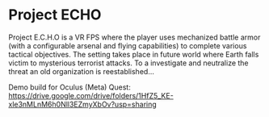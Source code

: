 # Project ECHO

Project E.C.H.O is a VR FPS where the player uses mechanized battle armor (with a configurable arsenal and flying capabilities) to complete various tactical objectives.
The setting takes place in future world where Earth falls victim to mysterious terrorist attacks. To a investigate and neutralize the threat an old organization is reestablished...

Demo build for Oculus (Meta) Quest: https://drive.google.com/drive/folders/1HfZ5_KE-xle3nMLnM6h0Nll3EZmyXbOv?usp=sharing
